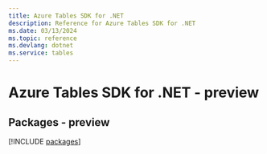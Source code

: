 ```yaml
---
title: Azure Tables SDK for .NET
description: Reference for Azure Tables SDK for .NET
ms.date: 03/13/2024
ms.topic: reference
ms.devlang: dotnet
ms.service: tables
---
```

# Azure Tables SDK for .NET - preview
## Packages - preview
[!INCLUDE [packages](tables-index.md)]